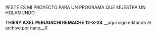 #ESTE ES MI PROYECTO PARA UN PROGRAMA QUE MUESTRA UN HOLAMUNDO

**THIERY AXEL PERUGACHI REMACHE 12-3-24**
__aqui sigo editando el archivo por nano__X

